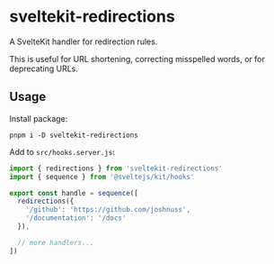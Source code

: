# sveltekit-redirections

A SvelteKit handler for redirection rules.

This is useful for URL shortening, correcting misspelled words, or for deprecating URLs.

## Usage

Install package:

```
pnpm i -D sveltekit-redirections
```

Add to `src/hooks.server.js`:

```javascript
import { redirections } from 'sveltekit-redirections'
import { sequence } from '@sveltejs/kit/hooks'

export const handle = sequence([
  redirections({
    '/github': 'https://github.com/joshnuss',
    '/documentation': '/docs'
  }),

  // more handlers...
])
```
